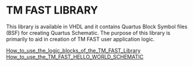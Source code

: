 # TM FAST LIBRARY

This library is available in VHDL and it contains Quartus Block Symbol files (BSF) for creating Quartus Schematic.
The purpose of this library is primarily to aid in creation of TM FAST user application logic.

[How_to_use_the_logic_blocks_of_the_TM_FAST_Library](DOC/How_to_use_the_logic_blocks_of_the_TM_FAST_Library) <br>
[How_to_use_the_TM_FAST_HELLO_WORLD_SCHEMATIC](DOC/How_to_use_the_TM_FAST_HELLO_WORLD_SCHEMATIC)
